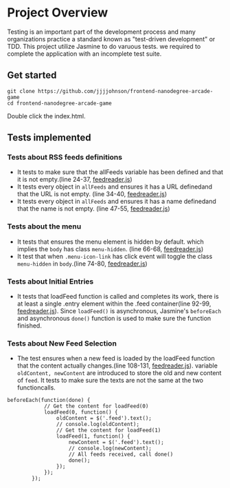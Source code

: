 # Project Overview

Testing is an important part of the development process and many organizations practice a standard known as "test-driven development" or TDD. This project utilize Jasmine to do varuous tests. we required to complete the application with an incomplete test suite. 

## Get started
```
git clone https://github.com/jjjjohnson/frontend-nanodegree-arcade-game
cd frontend-nanodegree-arcade-game
```
Double click the index.html.

## Tests implemented

### Tests about RSS feeds definitions
- It tests to make sure that the allFeeds variable has been defined and that it is not empty.(line 24-37, [feedreader.js](jasmine/spec/feedreader.js))
- It tests every object in `allFeeds` and ensures it has a URL definedand that the URL is not empty. (line 34-40, [feedreader.js](jasmine/spec/feedreader.js))
- It tests every object in `allFeeds` and ensures it has a name definedand that the name is not empty. (line 47-55, [feedreader.js](jasmine/spec/feedreader.js))

### Tests about the menu
- It tests that ensures the menu element is hidden by default. which implies the `body` has class `menu-hidden`. (line 66-68, [feedreader.js](jasmine/spec/feedreader.js))
- It test that when `.menu-icon-link` has click event will toggle the class `menu-hidden` in `body`.(line 74-80, [feedreader.js](jasmine/spec/feedreader.js))

### Tests about Initial Entries
- It tests that loadFeed function is called and completes its work, there is at least a single .entry element within the .feed container(line 92-99, [feedreader.js](jasmine/spec/feedreader.js)). Since `loadFeed()` is asynchronous, Jasmine's `beforeEach` and asynchronous `done()` function is used to make sure the function finished.

### Tests about New Feed Selection
- The test ensures when a new feed is loaded by the loadFeed function that the content actually changes.(line 108-131, [feedreader.js](jasmine/spec/feedreader.js)). variable `oldContent, newContent` are introduced to store the old and new content of `feed`. It tests to make sure the texts are not the same at the two functioncalls.

```
beforeEach(function(done) {
            // Get the content for loadFeed(0)
            loadFeed(0, function() {
                oldContent = $('.feed').text();
                // console.log(oldContent);
                // Get the content for loadFeed(1)
                loadFeed(1, function() {
                    newContent = $('.feed').text();
                    // console.log(newContent);
                    // All feeds received, call done() 
                    done();
                });
            });
        });
```